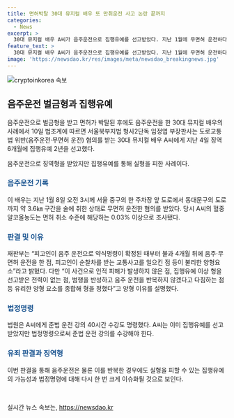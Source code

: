 ```yaml
---
title: 면허박탈 30대 뮤지컬 배우 또 만취운전 사고 논란 끝까지
categories:
  - News
excerpt: >
  30대 뮤지컬 배우 A씨가 음주운전으로 집행유예를 선고받았다. 지난 1월에 무면허 운전하다가 술에 취해 순찰차를 들이받는 사고를 낸 적이 있었는데, 벌금과 면허 취소를 받은 후에도 동일한 행위를 저질렀다. 재판부는 불리한 양형요소를 고려하면서도 피해가 발생하지 않았고, 반복범행 전력이 없으며 회복의지를 보여준 점 등을 감안하여 집행유예를 결정했다.
feature_text: >
  30대 뮤지컬 배우 A씨가 음주운전으로 집행유예를 선고받았다. 지난 1월에 무면허 운전하다가 술에 취해 순찰차를 들이받는 사고를 낸 적이 있었는데, 벌금과 면허 취소를 받은 후에도 동일한 행위를 저질렀다. 재판부는 불리한 양형요소를 고려하면서도 피해가 발생하지 않았고, 반복범행 전력이 없으며 회복의지를 보여준 점 등을 감안하여 집행유예를 결정했다.
image: 'https://newsdao.kr/res/images/meta/newsdao_breakingnews.jpg'
---
```


<p><img src="https://newsdao.kr/res/images/meta/newsdao_breakingnews.jpg" alt="cryptoinkorea 속보" /></p>

<h2 data-ke-size="size26">음주운전 벌금형과 집행유예</h2>

<p>음주운전으로 벌금형을 받고 면허가 박탈된 후에도 음주운전을 한 30대 뮤지컬 배우의 사례에서 10일 법조계에 따르면 서울북부지법 형사2단독 임정엽 부장판사는 도로교통법 위반(음주운전·무면허 운전) 혐의를 받는 30대 뮤지컬 배우 A씨에게 지난 4일 징역 6개월에 집행유예 2년을 선고했다.</p>

<p data-ke-size="size16">음주운전으로 징역형을 받았지만 집행유예를 통해 실형을 피한 사례이다.</p>

<h3><b><span style="color: #1a5490;">음주운전 기록</span></b></h3>

<p>이 배우는 지난 1월 8일 오전 3시께 서울 중구의 한 주차장 앞 도로에서 동대문구의 도로까지 약 3.6㎞ 구간을 술에 취한 상태로 무면허 운전한 혐의를 받았다. 당시 A씨의 혈중알코올농도는 면허 취소 수준에 해당하는 0.03% 이상으로 조사됐다.</p>

<h3><b><span style="color: #1a5490;">판결 및 이유</span></b></h3>

<p>재판부는 “피고인이 음주 운전으로 약식명령이 확정된 때부터 불과 4개월 뒤에 음주·무면허 운전을 한 점, 피고인이 순찰차를 받는 교통사고를 일으킨 점 등이 불리한 양형요소”라고 밝혔다. 다만 “이 사건으로 인적 피해가 발생하지 않은 점, 집행유예 이상 형을 선고받은 전력이 없는 점, 범행을 반성하고 음주 운전을 반복하지 않겠다고 다짐하는 점 등 유리한 양형 요소를 종합해 형을 정했다”고 양형 이유를 설명했다.</p>

<h3><b><span style="color: #1a5490;">법정명령</span></b></h3>

<p>법원은 A씨에게 준법 운전 강의 40시간 수강도 명령했다. A씨는 이미 집행유예를 선고 받았지만 법정명령으로써 준법 운전 강의를 수강해야 한다.</p>

<h3><b><span style="color: #1a5490;">유죄 판결과 징역형</span></b></h3>

<p>이번 판결을 통해 음주운전은 물론 이를 반복한 경우에도 실형을 피할 수 있는 집행유예의 가능성과 법정명령에 대해 다시 한 번 크게 이슈화될 것으로 보인다.</p>

<p data-ke-size="size16">&nbsp;</p>
실시간 뉴스 속보는, <a href="https://newsdao.kr" rel="dofollow">https://newsdao.kr</a>


